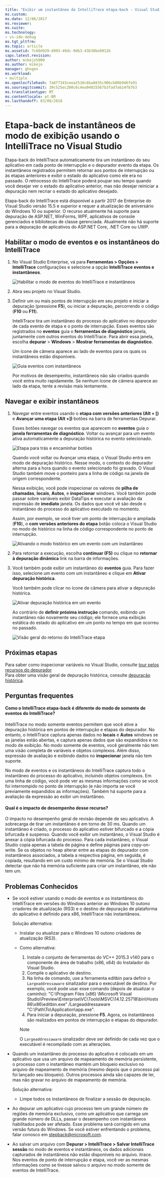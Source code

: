 ```yaml
---
title: "Exibir um instantâneo do IntelliTrace etapa-back - Visual Studio | Microsoft Docs"
ms.custom: 
ms.date: 12/06/2017
ms.reviewer: 
ms.suite: 
ms.technology:
- vs-ide-debug
ms.tgt_pltfrm: 
ms.topic: article
ms.assetid: 7c60d929-d993-49dc-9db3-43b30be9912b
caps.latest.revision: 
author: mikejo5000
ms.author: mikejo
manager: ghogen
ms.workload:
- multiple
ms.openlocfilehash: 7a8f7343ceea2510c6ba8835c90bcb80b946fe91
ms.sourcegitcommit: 39c525ec200c6c4ea94815567b3fad7ab14fb7b3
ms.translationtype: MT
ms.contentlocale: pt-BR
ms.lasthandoff: 03/08/2018
---
```

# <a name="view-snapshots-using-intellitrace-step-back-in-visual-studio"></a>Etapa-back de instantâneos de modo de exibição usando o IntelliTrace no Visual Studio

Etapa-back do IntelliTrace automaticamente tira um instantâneo do seu aplicativo em cada ponto de interrupção e o depurador evento da etapa. Os instantâneos registrados permitem retornar aos pontos de interrupção ou às etapas anteriores e exibir o estado do aplicativo como ele era no passado. O retrocesso do IntelliTrace poderá poupar seu tempo quando você desejar ver o estado do aplicativo anterior, mas não desejar reiniciar a depuração nem recriar o estado do aplicativo desejado.

Etapa-back do IntelliTrace está disponível a partir 2017 de Enterprise do Visual Studio versão 15.5 e superior e requer a atualização de aniversário do Windows 10 ou superior. O recurso atualmente há suporte para depuração de ASP.NET, WinForms, WPF, aplicativos de console gerenciados e bibliotecas de classe gerenciada. Atualmente não há suporte para a depuração de aplicativos do ASP.NET Core, .NET Core ou UWP. 
  
## <a name="enable-intellitrace-events-and-snapshots-mode"></a>Habilitar o modo de eventos e os instantâneos do IntelliTrace 

1. No Visual Studio Enterprise, vá para **Ferramentas > Opções > IntelliTrace** configurações e selecione a opção **IntelliTrace eventos e instantâneos**. 

    ![Habilitar o modo de eventos do IntelliTrace e instantâneos](../debugger/media/intellitrace-enable-snapshots.png "ativar eventos do IntelliTrace e instantâneos de modo")

2. Abra seu projeto no Visual Studio.

3. Definir um ou mais pontos de interrupção em seu projeto e iniciar a depuração (pressione **F5**), ou iniciar a depuração, percorrendo o código (**F10** ou **F11**).

    IntelliTrace tira um instantâneo do processo do aplicativo no depurador de cada evento de etapa e o ponto de interrupção. Esses eventos são registrados no **eventos** guia o **ferramentas de diagnóstico** janela, juntamente com outros eventos do IntelliTrace. Para abrir essa janela, escolha **depurar** > **Windows** > **Mostrar ferramentas de diagnóstico**.

    Um ícone de câmera aparece ao lado de eventos para os quais os instantâneos estão disponíveis. 

    ![Guia eventos com instantâneos](../debugger/media/intellitrace-events-tab-with-snapshots.png "guia eventos com instantâneos em pontos de interrupção e etapas")

    Por motivos de desempenho, instantâneos não são criados quando você entra muito rapidamente. Se nenhum ícone de câmera aparece ao lado da etapa, tente a revisão mais lentamente.

## <a name="navigate-and-view-snapshots"></a>Navegar e exibir instantâneos

1. Navegar entre eventos usando o **etapa com versões anteriores (Alt + [)** e **Avançar uma etapa (Alt +])** botões na barra de ferramentas Depurar.

    Esses botões navegar os eventos que aparecem no **eventos** guia o **janela ferramentas de diagnóstico**. Voltar ou avançar para um evento ativa automaticamente a depuração histórica no evento selecionado.

    ![Etapa para trás e encaminhar botões](../debugger/media/intellitrace-step-back-icons-description.png "botões etapa com versões anteriores e Avançar")

    Quando você voltar ou Avançar uma etapa, o Visual Studio entra em modo de depuração histórico. Nesse modo, o contexto do depurador alterna para a hora quando o evento selecionado foi gravado. O Visual Studio também move o ponteiro para a linha de código na janela de origem correspondente. 

    Nessa exibição, você pode inspecionar os valores de **pilha de chamadas**, **locais**, **Autos**, e **inspecionar** windows. Você também pode passar sobre variáveis exibir DataTips e executar a avaliação da expressão de **imediato** janela. Os dados que você vê são desde o instantâneo do processo do aplicativo executado no momento.

    Assim, por exemplo, se você tiver um ponto de interrupção e ampliada (**F10**), o **com versões anteriores do etapa** botão coloca o Visual Studio no modo de histórico na linha de código correspondente no ponto de interrupção. 

    ![Ativando o modo histórico em um evento com um instantâneo](../debugger/media/intellitrace-historical-mode-with-snapshot.png "ativando o modo histórico em um evento com um instantâneo")

2. Para retornar a execução, escolha **continuar (F5)** ou clique no **retornar à depuração dinâmica** link na barra de informações. 

3. Você também pode exibir um instantâneo do **eventos** guia. Para fazer isso, selecione um evento com um instantâneo e clique em **Ativar depuração histórica**.

    Você também pode clicar no ícone de câmera para ativar a depuração histórica.

    ![Ativar depuração histórica em um evento](../debugger/media/intellitrace-activate-historical-debugging.png "ativar o recurso de depuração histórica em um evento")

    Ao contrário de **definir próxima instrução** comando, exibindo um instantâneo não novamente seu código; ele fornece uma exibição estática do estado do aplicativo em um ponto no tempo em que ocorreu no passado.

    ![Visão geral do retorno do IntelliTrace etapa](../debugger/media/intellitrace-step-back-overview.png "visão geral do IntelliTrace etapa-back")

## <a name="next-steps"></a>Próximas etapas  
 Para saber como inspecionar variáveis no Visual Studio, consulte [tour pelos recursos do depurador](../debugger/debugger-feature-tour.md)  
 Para obter uma visão geral de depuração histórica, consulte [depuração histórica](../debugger/historical-debugging.md).  

## <a name="frequently-asked-questions"></a>Perguntas frequentes

#### <a name="how-is-intellitrace-step-back-different-from-intellitrace-events-only-mode"></a>Como o IntelliTrace etapa-back é diferente do modo de somente de eventos do IntelliTrace?

IntelliTrace no modo somente eventos permitem que você ative a depuração histórica em pontos de interrupção e etapas do depurador. No entanto, o IntelliTrace captura apenas dados no **locais** e **Autos** windows se as janelas estão abertas, e captura apenas dados que são expandidos e no modo de exibição. No modo somente de eventos, você geralmente não tem uma visão completa de variáveis e objetos complexos. Além disso, expressão de avaliação e exibindo dados no **inspecionar** janela não tem suporte. 

No modo de eventos e os instantâneos do IntelliTrace captura todo o instantâneo do processo do aplicativo, incluindo objetos complexos. Em uma linha de código, você pode ver as mesmas informações como se você foi interrompido no ponto de interrupção (e não importa se você previamente expandidos as informações). Também há suporte para a avaliação da expressão ao exibir um instantâneo.  

#### <a name="what-is-the-performance-impact-of-this-feature"></a>Qual é o impacto de desempenho desse recurso? 

O impacto no desempenho geral de revisão depende de seu aplicativo. A sobrecarga de tirar um instantâneo é em torno de 30 ms. Quando um instantâneo é criado, o processo do aplicativo estiver bifurcado e a cópia bifurcada é suspenso. Quando você exibir um instantâneo, o Visual Studio é anexar à cópia bifurcada do processo. Para cada instantâneo, o Visual Studio copia apenas a tabela de página e define páginas para copy-on-write. Se os objetos no heap alterar entre as etapas do depurador com instantâneos associados, a tabela a respectiva página, em seguida, é copiada, resultando em um custo mínimo de memória. Se o Visual Studio detectar que não há memória suficiente para criar um instantâneo, ele não tem um.
 
## <a name="known-issues"></a>Problemas Conhecidos  
* Se você estiver usando o modo de eventos e os instantâneos do IntelliTrace em versões do Windows anterior ao Windows 10 outono criadores de atualização (RS3) e o destino de depuração de plataforma do aplicativo é definido para x86, IntelliTrace não instantâneos.

    Solução alternativa:
    * Instalar ou atualizar para o Windows 10 outono criadores de atualização (RS3). 
    * Como alternativa: 
        1. Instale o conjunto de ferramentas do VC++ 2015.3 v140 para o componente de área de trabalho (x86, x64) do Instalador do Visual Studio.
        2. Compile o aplicativo de destino.
        3. Na linha de comando, use a ferramenta editbin para definir o `Largeaddressaware` sinalizador para o executável de destino. Por exemplo, você pode usar esse comando (depois de atualizar o caminho): "C:\Program Files (x86) \Microsoft Visual Studio\Preview\Enterprise\VC\Tools\MSVC\14.12.25718\bin\Hostx86\x86\editbin.exe" /Largeaddressaware "C:\Path\To\Application\app.exe".
        4. Para iniciar a depuração, pressione **F5**. Agora, os instantâneos são realizados em pontos de interrupção e etapas do depurador.

        > [!Note]
        > O `Largeaddressaware` sinalizador deve ser definido de cada vez que o executável é recompilado com as alterações.

* Quando um instantâneo do processo do aplicativo é colocado em um aplicativo que usa um arquivo de mapeamento de memória persistente, o processo com o instantâneo mantém um bloqueio exclusivo no arquivo de mapeamento de memória (mesmo depois que o processo pai foi lançado seu bloqueio). Outros processos ainda são capazes de ler, mas não gravar no arquivo de mapeamento de memória.

    Solução alternativa:
    * Limpe todos os instantâneos de finalizar a sessão de depuração. 

* Ao depurar um aplicativo cujo processo tem um grande número de regiões de memória exclusivo, como um aplicativo que carrega um grande número de DLLs, passar o desempenho com instantâneos habilitados pode ser afetado. Esse problema será corrigido em uma versão futura do Windows. Se você estiver enfrentando o problema, falar conosco em stepback@microsoft.com. 

* Ao salvar um arquivo com **Depurar > IntelliTrace > Salvar IntelliTrace sessão** no modo de eventos e instantâneos, os dados adicionais capturados de instantâneos não estão disponíveis no arquivo. itrace. Nos eventos de ponto de interrupção e etapa, você ver as mesmas informações como se tivesse salvou o arquivo no modo somente de eventos de IntelliTrace. 
